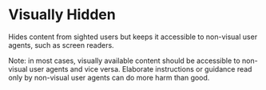 # Visually Hidden

Hides content from sighted users but keeps it accessible to non-visual user agents, such as screen readers.

Note: in most cases, visually available content should be accessible to non-visual user agents and vice versa.
Elaborate instructions or guidance read only by non-visual user agents can do more harm than good.
